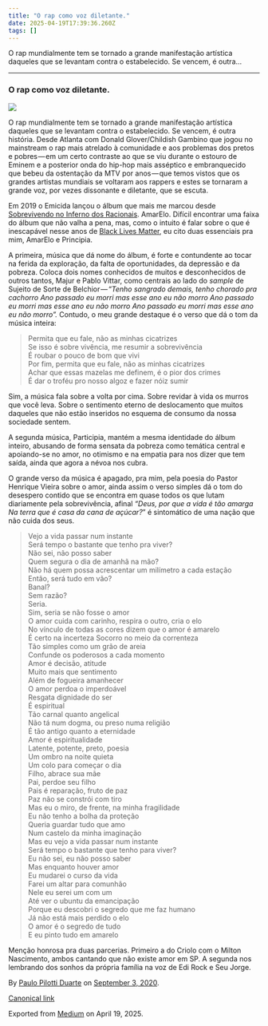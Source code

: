 ```yaml
---
title: "O rap como voz diletante."
date: 2025-04-19T17:39:36.260Z
tags: []
---
```


O rap mundialmente tem se tornado a grande manifestação artística daqueles que se levantam contra o estabelecido. Se vencem, é outra…

* * *

### O rap como voz diletante.

![](https://cdn-images-1.medium.com/max/2560/1*eL-7ldQlEo3IbB7g2srF4g.jpeg)

O rap mundialmente tem se tornado a grande manifestação artística daqueles que se levantam contra o estabelecido. Se vencem, é outra história. Desde Atlanta com Donald Glover/Childish Gambino que jogou no mainstream o rap mais atrelado à comunidade e aos problemas dos pretos e pobres — em um certo contraste ao que se viu durante o estouro de Eminem e a posterior onda do hip-hop mais asséptico e embranquecido que bebeu da ostentação da MTV por anos — que temos vistos que os grandes artistas mundiais se voltaram aos rappers e estes se tornaram a grande voz, por vezes dissonante e diletante, que se escuta.

Em 2019 o Emicida lançou o álbum que mais me marcou desde [Sobrevivendo no Inferno dos Racionais](https://medium.com/pensamentos-rasos/20-anos-de-sobrevivendo-no-inferno-dos-racionais-1deaa83d488c?source=false---------0). AmarElo. Difícil encontrar uma faixa do álbum que não valha a pena, mas, como o intuito é falar sobre o que é inescapável nesse anos de [Black Lives Matter](https://blacklivesmatter.com/), eu cito duas essenciais pra mim, AmarElo e Principia.

A primeira, música que dá nome do álbum, é forte e contundente ao tocar na ferida da exploração, da falta de oportunidades, da depressão e da pobreza. Coloca dois nomes conhecidos de muitos e desconhecidos de outros tantos, Majur e Pablo Vittar, como centrais ao lado do _sample_ de Sujeito de Sorte de Belchior — _“Tenho sangrado demais, tenho chorado pra cachorro Ano passado eu morri mas esse ano eu não morro Ano passado eu morri mas esse ano eu não morro Ano passado eu morri mas esse ano eu não morro”._ Contudo, o meu grande destaque é o verso que dá o tom da música inteira:

> Permita que eu fale, não as minhas cicatrizes   
> Se isso é sobre vivência, me resumir a sobrevivência   
> É roubar o pouco de bom que vivi   
> Por fim, permita que eu fale, não as minhas cicatrizes   
> Achar que essas mazelas me definem, é o pior dos crimes   
> É dar o troféu pro nosso algoz e fazer nóiz sumir

Sim, a música fala sobre a volta por cima. Sobre revidar à vida os murros que você leva. Sobre o sentimento eterno de deslocamento que muitos daqueles que não estão inseridos no esquema de consumo da nossa sociedade sentem.

A segunda música, Participia, mantém a mesma identidade do álbum inteiro, abusando de forma sensata da pobreza como temática central e apoiando-se no amor, no otimismo e na empatia para nos dizer que tem saída, ainda que agora a névoa nos cubra.

O grande verso da música é apagado, pra mim, pela poesia do Pastor Henrique Vieira sobre o amor, ainda assim o verso simples dá o tom do desespero contido que se encontra em quase todos os que lutam diariamente pela sobrevivência, afinal _“Deus, por que a vida é tão amarga Na terra que é casa da cana de açúcar?_” é sintomático de uma nação que não cuida dos seus.

> Vejo a vida passar num instante   
> Será tempo o bastante que tenho pra viver?   
> Não sei, não posso saber   
> Quem segura o dia de amanhã na mão?   
> Não há quem possa acrescentar um milímetro a cada estação   
> Então, será tudo em vão?   
> Banal?   
> Sem razão?   
> Seria.   
> Sim, seria se não fosse o amor   
> O amor cuida com carinho, respira o outro, cria o elo   
> No vínculo de todas as cores dizem que o amor é amarelo   
> É certo na incerteza Socorro no meio da correnteza   
> Tão simples como um grão de areia   
> Confunde os poderosos a cada momento   
> Amor é decisão, atitude   
> Muito mais que sentimento   
> Além de fogueira amanhecer   
> O amor perdoa o imperdoável   
> Resgata dignidade do ser   
> É espiritual   
> Tão carnal quanto angelical   
> Não tá num dogma, ou preso numa religião   
> É tão antigo quanto a eternidade   
> Amor é espiritualidade   
> Latente, potente, preto, poesia   
> Um ombro na noite quieta   
> Um colo para começar o dia   
> Filho, abrace sua mãe   
> Pai, perdoe seu filho   
> Pais é reparação, fruto de paz   
> Paz não se constrói com tiro   
> Mas eu o miro, de frente, na minha fragilidade   
> Eu não tenho a bolha da proteção   
> Queria guardar tudo que amo   
> Num castelo da minha imaginação   
> Mas eu vejo a vida passar num instante   
> Será tempo o bastante que tenho para viver?   
> Eu não sei, eu não posso saber   
> Mas enquanto houver amor   
> Eu mudarei o curso da vida   
> Farei um altar para comunhão   
> Nele eu serei um com um   
> Até ver o ubuntu da emancipação   
> Porque eu descobri o segredo que me faz humano   
> Já não está mais perdido o elo   
> O amor é o segredo de tudo   
> E eu pinto tudo em amarelo

Menção honrosa pra duas parcerias. Primeiro a do Criolo com o Milton Nascimento, ambos cantando que não existe amor em SP. A segunda nos lembrando dos sonhos da própria família na voz de Edi Rock e Seu Jorge.

By [Paulo Pilotti Duarte](https://medium.com/@paulopilotti) on [September 3, 2020](https://medium.com/p/8559a4f9a30a).

[Canonical link](https://medium.com/@paulopilotti/o-rap-como-voz-diletante-8559a4f9a30a)

Exported from [Medium](https://medium.com) on April 19, 2025.